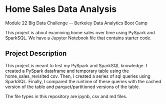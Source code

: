 # Home Sales Data Analysis
Module 22 Big Data Challenge -- Berkeley Data Analytics Boot Camp

This project is about examining home sales over time using PySpark and SparkSQL. We have a Jupyter Notebook file that contains starter code. 

## Project Description
This project is meant to test my PySpark and SparkSQL knowledge. I created a PySpark dataframe and temporary table using the home_sales_revisited csv. Then, I created a series of sql queries using SparkSQL. Finally, I compared the runtime of these queries with the cached version of the table and parquet/partitioned versions of the table.

The file types in this repository are ipynb, csv and md files.

